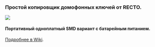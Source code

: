 
### Простой копировщик домофонных ключей от RECTO.
![](https://github.com/74ls00/KeyCopy_RECTO/wiki/pic/kkr1.jpg)
#### Портативный одноплатный SMD вариант с батарейным питанием.
[Подробнее в Wiki](https://github.com/74ls00/KeyCopy_RECTO/wiki).
